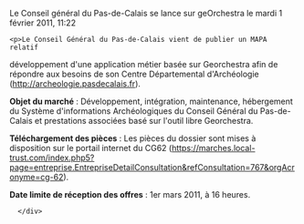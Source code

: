 Le Conseil général du Pas-de-Calais se lance sur geOrchestra
    le mardi  1 février 2011, 11:22  
    
    <p>Le Conseil Général du Pas-de-Calais vient de publier un MAPA relatif
développement d'une application métier basée sur Georchestra afin de répondre
aux besoins de son Centre Départemental d'Archéologie (<a href="http://archeologie.pasdecalais.fr" hreflang="fr">http://archeologie.pasdecalais.fr</a>).</p>
<p><strong>Objet du marché</strong> : Développement, intégration,
maintenance, hébergement du Système d'informations Archéologiques du Conseil
Général du Pas-de-Calais et prestations associées basé sur l'outil libre
Georchestra.</p>
<p><strong>Téléchargement des pièces</strong> : Les pièces du dossier sont
mises à disposition sur le portail internet du CG62 (<a href="https://marches.local-trust.com/index.php5?page=entreprise.EntrepriseDetailConsultation&amp;refConsultation=767&amp;orgAcronyme=cg-62" hreflang="fr">https://marches.local-trust.com/index.php5?page=entreprise.EntrepriseDetailConsultation&amp;refConsultation=767&amp;orgAcronyme=cg-62</a>).</p>
<p><strong>Date limite de réception des offres</strong> : 1er mars 2011, à
16 heures.</p></div>

      </div>